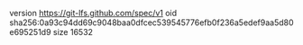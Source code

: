 version https://git-lfs.github.com/spec/v1
oid sha256:0a93c94dd69c9048baa0dfcec539545776efb0f236a5edef9aa5d80e695251d9
size 16532
